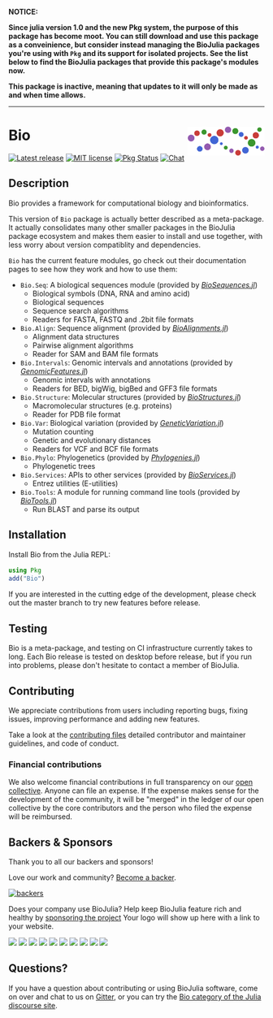 **NOTICE:**

**Since julia version 1.0 and the new Pkg system, the purpose of this package
has become moot. You can still download and use this package as a conveinience,
but consider instead managing the BioJulia packages you're using with `Pkg`
and its support for isolated projects. See the list below to find the
BioJulia packages that provide this package's modules now.**

**This package is inactive, meaning that updates to it will only be made as
and when time allows.**

---

# <img src="./sticker.svg" width="30%" align="right" /> Bio

[![Latest release](https://img.shields.io/github/release/BioJulia/Bio.jl.svg)](https://github.com/BioJulia/Bio.jl/releases/latest)
[![MIT license](https://img.shields.io/badge/license-MIT-green.svg)](https://github.com/BioJulia/Bio.jl/blob/master/LICENSE)
[![Pkg Status](http://www.repostatus.org/badges/latest/inactive.svg)](http://www.repostatus.org/#inactive)
[![Chat](https://img.shields.io/gitter/room/BioJulia/Bio.jl.svg)](https://gitter.im/BioJulia/Bio.jl)


## Description

Bio provides a framework for computational biology and bioinformatics.

This version of `Bio` package is actually better described as a meta-package.
It actually consolidates many other smaller packages in the BioJulia package
ecosystem and makes them easier to install and use together, with less worry
about version compatiblity and dependencies.

`Bio` has the current feature modules, go check out their documentation pages to
see how they work and how to use them:

* `Bio.Seq`: A biological sequences module (provided by [_BioSequences.jl_](https://github.com/BioJulia/BioSequences.jl))
    * Biological symbols (DNA, RNA and amino acid)
    * Biological sequences
    * Sequence search algorithms
    * Readers for FASTA, FASTQ and .2bit file formats
* `Bio.Align`: Sequence alignment (provided by [_BioAlignments.jl_](https://github.com/BioJulia/BioAlignments.jl))
    * Alignment data structures
    * Pairwise alignment algorithms
    * Reader for SAM and BAM file formats
* `Bio.Intervals`: Genomic intervals and annotations (provided by [_GenomicFeatures.jl_](https://github.com/BioJulia/GenomicFeatures.jl))
    * Genomic intervals with annotations
    * Readers for BED, bigWig, bigBed and GFF3 file formats
* `Bio.Structure`: Molecular structures (provided by [_BioStructures.jl_](https://github.com/BioJulia/BioStructures.jl))
    * Macromolecular structures (e.g. proteins)
    * Reader for PDB file format
* `Bio.Var`: Biological variation (provided by [_GeneticVariation.jl_](https://github.com/BioJulia/GeneticVariation.jl))
    * Mutation counting
    * Genetic and evolutionary distances
    * Readers for VCF and BCF file formats
* `Bio.Phylo`: Phylogenetics (provided by [_Phylogenies.jl_](https://github.com/BioJulia/Phylogenies.jl))
    * Phylogenetic trees
* `Bio.Services`: APIs to other services (provided by [_BioServices.jl_](https://github.com/BioJulia/BioServices.jl))
    * Entrez utilities (E-utilities)
* `Bio.Tools`: A module for running command line tools (provided by [_BioTools.jl_](https://github.com/BioJulia/BioTools.jl))
    * Run BLAST and parse its output


## Installation

Install Bio from the Julia REPL:

```julia
using Pkg
add("Bio")
```

If you are interested in the cutting edge of the development, please check out
the master branch to try new features before release.


## Testing

Bio is a meta-package, and testing on CI infrastructure currently takes to long.
Each Bio release is tested on desktop before release, but if you run into problems,
please don't hesitate to contact a member of BioJulia.


## Contributing

We appreciate contributions from users including reporting bugs, fixing
issues, improving performance and adding new features.

Take a look at the [contributing files](https://github.com/BioJulia/Contributing)
detailed contributor and maintainer guidelines, and code of conduct.


### Financial contributions

We also welcome financial contributions in full transparency on our
[open collective](https://opencollective.com/biojulia).
Anyone can file an expense. If the expense makes sense for the development
of the community, it will be "merged" in the ledger of our open collective by
the core contributors and the person who filed the expense will be reimbursed.


## Backers & Sponsors

Thank you to all our backers and sponsors!

Love our work and community? [Become a backer](https://opencollective.com/biojulia#backer).

[![backers](https://opencollective.com/biojulia/backers.svg?width=890)](https://opencollective.com/biojulia#backers)

Does your company use BioJulia? Help keep BioJulia feature rich and healthy by
[sponsoring the project](https://opencollective.com/biojulia#sponsor)
Your logo will show up here with a link to your website.

[![](https://opencollective.com/biojulia/sponsor/0/avatar.svg)](https://opencollective.com/biojulia/sponsor/0/website)
[![](https://opencollective.com/biojulia/sponsor/1/avatar.svg)](https://opencollective.com/biojulia/sponsor/1/website)
[![](https://opencollective.com/biojulia/sponsor/2/avatar.svg)](https://opencollective.com/biojulia/sponsor/2/website)
[![](https://opencollective.com/biojulia/sponsor/3/avatar.svg)](https://opencollective.com/biojulia/sponsor/3/website)
[![](https://opencollective.com/biojulia/sponsor/4/avatar.svg)](https://opencollective.com/biojulia/sponsor/4/website)
[![](https://opencollective.com/biojulia/sponsor/5/avatar.svg)](https://opencollective.com/biojulia/sponsor/5/website)
[![](https://opencollective.com/biojulia/sponsor/6/avatar.svg)](https://opencollective.com/biojulia/sponsor/6/website)
[![](https://opencollective.com/biojulia/sponsor/7/avatar.svg)](https://opencollective.com/biojulia/sponsor/7/website)
[![](https://opencollective.com/biojulia/sponsor/8/avatar.svg)](https://opencollective.com/biojulia/sponsor/8/website)
[![](https://opencollective.com/biojulia/sponsor/9/avatar.svg)](https://opencollective.com/biojulia/sponsor/9/website)


## Questions?

If you have a question about contributing or using BioJulia software, come
on over and chat to us on [Gitter](https://gitter.im/BioJulia/General), or you can try the
[Bio category of the Julia discourse site](https://discourse.julialang.org/c/domain/bio).